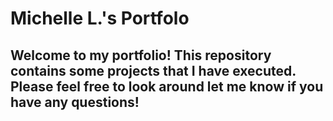 
# Michelle L.'s Portfolo

## Welcome to my portfolio! This repository contains some projects that I have executed. Please feel free to look around let me know if you have any questions!

